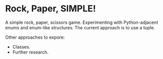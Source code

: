 # Rock, Paper, SIMPLE!
A simple rock, paper, scissors game. Experimenting with Python-adjacent enums and enum-like structures. The current approach is to use a tuple.

Other approaches to expore:
- Classes.
- Further research.

